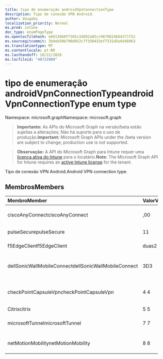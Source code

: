 ```yaml
---
title: tipo de enumeração androidVpnConnectionType
description: Tipo de conexão VPN Android.
author: dougeby
localization_priority: Normal
ms.prod: intune
doc_type: enumPageType
ms.openlocfilehash: e04136b0ff365c2d092a85cc96f0624b64371f52
ms.sourcegitcommit: 3b9eb50b790d952c7f350433ef7531d5e6d4b963
ms.translationtype: MT
ms.contentlocale: pt-BR
ms.lasthandoff: 10/22/2020
ms.locfileid: "48723909"
---
```

# <a name="androidvpnconnectiontype-enum-type"></a><span data-ttu-id="90d9e-103">tipo de enumeração androidVpnConnectionType</span><span class="sxs-lookup"><span data-stu-id="90d9e-103">androidVpnConnectionType enum type</span></span>

<span data-ttu-id="90d9e-104">Namespace: microsoft.graph</span><span class="sxs-lookup"><span data-stu-id="90d9e-104">Namespace: microsoft.graph</span></span>

> <span data-ttu-id="90d9e-105">**Importante:** As APIs do Microsoft Graph na versão/beta estão sujeitas a alterações; Não há suporte para o uso de produção.</span><span class="sxs-lookup"><span data-stu-id="90d9e-105">**Important:** Microsoft Graph APIs under the /beta version are subject to change; production use is not supported.</span></span>

> <span data-ttu-id="90d9e-106">**Observação:** A API do Microsoft Graph para Intune requer uma [licença ativa do Intune](https://go.microsoft.com/fwlink/?linkid=839381) para o locatário.</span><span class="sxs-lookup"><span data-stu-id="90d9e-106">**Note:** The Microsoft Graph API for Intune requires an [active Intune license](https://go.microsoft.com/fwlink/?linkid=839381) for the tenant.</span></span>

<span data-ttu-id="90d9e-107">Tipo de conexão VPN Android.</span><span class="sxs-lookup"><span data-stu-id="90d9e-107">Android VPN connection type.</span></span>

## <a name="members"></a><span data-ttu-id="90d9e-108">Membros</span><span class="sxs-lookup"><span data-stu-id="90d9e-108">Members</span></span>
|<span data-ttu-id="90d9e-109">Membro</span><span class="sxs-lookup"><span data-stu-id="90d9e-109">Member</span></span>|<span data-ttu-id="90d9e-110">Valor</span><span class="sxs-lookup"><span data-stu-id="90d9e-110">Value</span></span>|<span data-ttu-id="90d9e-111">Descrição</span><span class="sxs-lookup"><span data-stu-id="90d9e-111">Description</span></span>|
|:---|:---|:---|
|<span data-ttu-id="90d9e-112">ciscoAnyConnect</span><span class="sxs-lookup"><span data-stu-id="90d9e-112">ciscoAnyConnect</span></span>|<span data-ttu-id="90d9e-113">,0</span><span class="sxs-lookup"><span data-stu-id="90d9e-113">0</span></span>|<span data-ttu-id="90d9e-114">Cisco AnyConnect.</span><span class="sxs-lookup"><span data-stu-id="90d9e-114">Cisco AnyConnect.</span></span>|
|<span data-ttu-id="90d9e-115">pulseSecure</span><span class="sxs-lookup"><span data-stu-id="90d9e-115">pulseSecure</span></span>|<span data-ttu-id="90d9e-116">1</span><span class="sxs-lookup"><span data-stu-id="90d9e-116">1</span></span>|<span data-ttu-id="90d9e-117">Pulso seguro.</span><span class="sxs-lookup"><span data-stu-id="90d9e-117">Pulse Secure.</span></span>|
|<span data-ttu-id="90d9e-118">f5EdgeClient</span><span class="sxs-lookup"><span data-stu-id="90d9e-118">f5EdgeClient</span></span>|<span data-ttu-id="90d9e-119">duas</span><span class="sxs-lookup"><span data-stu-id="90d9e-119">2</span></span>|<span data-ttu-id="90d9e-120">Cliente de borda F5.</span><span class="sxs-lookup"><span data-stu-id="90d9e-120">F5 Edge Client.</span></span>|
|<span data-ttu-id="90d9e-121">dellSonicWallMobileConnect</span><span class="sxs-lookup"><span data-stu-id="90d9e-121">dellSonicWallMobileConnect</span></span>|<span data-ttu-id="90d9e-122">3D</span><span class="sxs-lookup"><span data-stu-id="90d9e-122">3</span></span>|<span data-ttu-id="90d9e-123">Conexão móvel Dell SonicWALL.</span><span class="sxs-lookup"><span data-stu-id="90d9e-123">Dell SonicWALL Mobile Connection.</span></span>|
|<span data-ttu-id="90d9e-124">checkPointCapsuleVpn</span><span class="sxs-lookup"><span data-stu-id="90d9e-124">checkPointCapsuleVpn</span></span>|<span data-ttu-id="90d9e-125">4 </span><span class="sxs-lookup"><span data-stu-id="90d9e-125">4</span></span>|<span data-ttu-id="90d9e-126">Verificar VPN de cápsula de ponto.</span><span class="sxs-lookup"><span data-stu-id="90d9e-126">Check Point Capsule VPN.</span></span>|
|<span data-ttu-id="90d9e-127">Citrix</span><span class="sxs-lookup"><span data-stu-id="90d9e-127">citrix</span></span>|<span data-ttu-id="90d9e-128">5 </span><span class="sxs-lookup"><span data-stu-id="90d9e-128">5</span></span>|<span data-ttu-id="90d9e-129">Citrix</span><span class="sxs-lookup"><span data-stu-id="90d9e-129">Citrix</span></span>|
|<span data-ttu-id="90d9e-130">microsoftTunnel</span><span class="sxs-lookup"><span data-stu-id="90d9e-130">microsoftTunnel</span></span>|<span data-ttu-id="90d9e-131">7 </span><span class="sxs-lookup"><span data-stu-id="90d9e-131">7</span></span>|<span data-ttu-id="90d9e-132">Microsoft Tunnel.</span><span class="sxs-lookup"><span data-stu-id="90d9e-132">Microsoft Tunnel.</span></span>|
|<span data-ttu-id="90d9e-133">netMotionMobility</span><span class="sxs-lookup"><span data-stu-id="90d9e-133">netMotionMobility</span></span>|<span data-ttu-id="90d9e-134">8 </span><span class="sxs-lookup"><span data-stu-id="90d9e-134">8</span></span>|<span data-ttu-id="90d9e-135">Mobilidade do NETMOTION.</span><span class="sxs-lookup"><span data-stu-id="90d9e-135">NetMotion Mobility.</span></span>|





